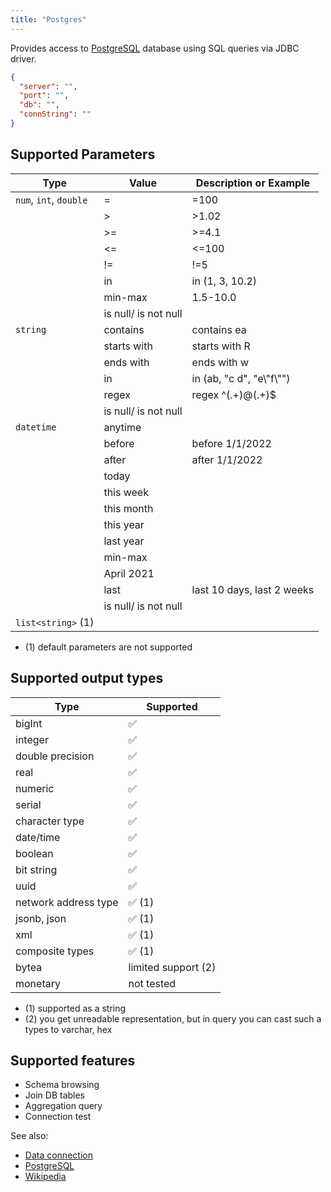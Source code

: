 ```yaml
---
title: "Postgres"
---
```


Provides access to [PostgreSQL](https://www.postgresql.org/) database using SQL queries via JDBC driver.

```json
{
  "server": "",
  "port": "",
  "db": "",
  "connString": ""
}
```

## Supported Parameters

| Type                   | Value                | Description or Example     |
|------------------------|----------------------|----------------------------|
| `num`, `int`, `double` | =                    | =100                       |
|                        | >                    | >1.02                      |
|                        | >=                   | >=4.1                      |
|                        | \<=                   | \<=100                      |
|                        | !=                   | !=5                        |
|                        | in                   | in (1, 3, 10.2)            |
|                        | min-max              | 1.5-10.0                   |
|                        | is null/ is not null |                            |
| `string`               | contains             | contains ea                |
|                        | starts with          | starts with R              |
|                        | ends with            | ends with w                |
|                        | in                   | in (ab, "c d", "e\\"f\\"") |
|                        | regex                | regex ^(.+)@(.+)$          |
|                        | is null/ is not null |                            |
| `datetime`             | anytime              |                            |
|                        | before               | before 1/1/2022            |
|                        | after                | after 1/1/2022             |
|                        | today                |                            |
|                        | this week            |                            |
|                        | this month           |                            |
|                        | this year            |                            |
|                        | last year            |                            |
|                        | min-max              |                            |
|                        | April 2021           |                            |
|                        | last                 | last 10 days, last 2 weeks |
|                        | is null/ is not null |                            |
| `list<string>` (1)     |                      |                            |

* (1) default parameters are not supported

## Supported output types

| Type                 | Supported              |
|----------------------|------------------------|
| bigInt               | :white_check_mark:     |
| integer              | :white_check_mark:     |
| double precision     | :white_check_mark:     |
| real                 | :white_check_mark:     |
| numeric              | :white_check_mark:     |
| serial               | :white_check_mark:     |
| character type       | :white_check_mark:     |
| date/time            | :white_check_mark:     |
| boolean              | :white_check_mark:     |
| bit string           | :white_check_mark:     |
| uuid                 | :white_check_mark:     |
| network address type | :white_check_mark: (1) |
| jsonb, json          | :white_check_mark: (1) |
| xml                  | :white_check_mark: (1) |
| composite types      | :white_check_mark: (1) |
| bytea                | limited support    (2) |
| monetary             | not tested             |

* (1) supported as a string
* (2) you get unreadable representation, but in query you can cast such a types to varchar, hex

## Supported features

* Schema browsing
* Join DB tables
* Aggregation query
* Connection test

See also:

* [Data connection](../../access.md#data-connection)
* [PostgreSQL](https://www.postgresql.org/)
* [Wikipedia](https://en.wikipedia.org/wiki/PostgreSQL)
